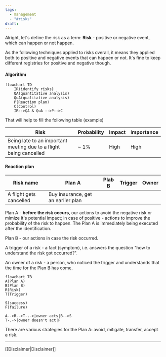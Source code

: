 ```yaml
---
tags:
  - management
  - "#risks"
draft:
---
```

Alright, let's define the risk as a term:
**Risk** - positive or negative event, which can happen or not happen.

As the following techniques applied to risks overall, it means they applied both to positive and negative events that can happen or not.
It's fine to keep different registries for positive and negative though.

#### Algorithm

```mermaid 
flowchart TD
	IR(identify risks)
	QA(quantitative analysis)
	QuA(qualitative analysis)
	P(Reaction plan)
	C(Control)
	IR-->QA & QuA -->P-->C
```


That will help to fill the following table (example)

| Risk                                                               | Probability | Impact | Importance |
| ------------------------------------------------------------------ | ----------- | ------ | ---------- |
| Being late to an important meeting due to a flight being cancelled | ~ 1%        | High   | High       |

#### Reaction plan

| Risk name               | Plan A                             | Plab B | Trigger | Owner |
| ----------------------- | ---------------------------------- | ------ | ------- | ----- |
| A flight gets cancelled | Buy insurance, get an earlier plan |        |         |       |
Plan A - **before the risk occurs**, our actions to avoid the negative risk or mimize it's potential impact; in case of positive - actions to improve the probability of the risk to happen. The Plan A is immediately being executed after the identification.

Plan B - our actions in case the risk occurred.

A trigger of a risk - a fact (symptom), i.e. answers the question "how to understand the risk got occurred?".

An owner of a risk - a person, who noticed the trigger and understands that the time for the Plan B has come.

```mermaid
flowchart TB
A(Plan A)
B(Plan B)
R(Risk)
T(Trigger)

S(success)
F(failure)

A-->R-->T-.->|owner acts|B-->S
T-.->|owner doesn't act|F
```


There are various strategies for the Plan A: avoid, mitigate, transfer, accept a risk.


---
[[Disclaimer|Disclaimer]]

